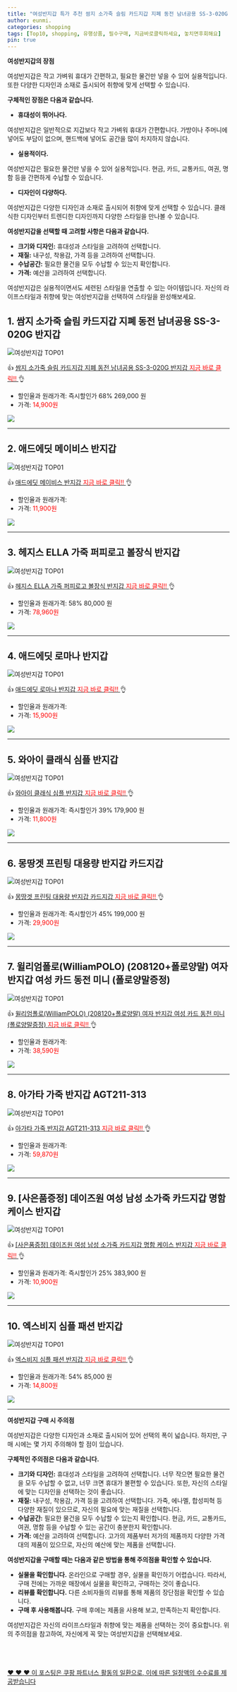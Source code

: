 ```yaml
---
title: "여성반지갑 특가 추천 쌈지 소가죽 슬림 카드지갑 지폐 동전 남녀공용 SS-3-020G 반지갑 비교 장점"
author: eunmi.
categories: shopping
tags: [Top10, shopping, 유행상품, 필수구매, 지금바로클릭하세요, 놓치면후회해요]
pin: true
---
```

**여성반지갑의 장점**

여성반지갑은 작고 가벼워 휴대가 간편하고, 필요한 물건만 넣을 수 있어 실용적입니다. 또한 다양한 디자인과 소재로 출시되어 취향에 맞게 선택할 수 있습니다.

**구체적인 장점은 다음과 같습니다.**

* **휴대성이 뛰어나다.**

여성반지갑은 일반적으로 지갑보다 작고 가벼워 휴대가 간편합니다. 가방이나 주머니에 넣어도 부담이 없으며, 핸드백에 넣어도 공간을 많이 차지하지 않습니다.

* **실용적이다.**

여성반지갑은 필요한 물건만 넣을 수 있어 실용적입니다. 현금, 카드, 교통카드, 여권, 명함 등을 간편하게 수납할 수 있습니다.

* **디자인이 다양하다.**

여성반지갑은 다양한 디자인과 소재로 출시되어 취향에 맞게 선택할 수 있습니다. 클래식한 디자인부터 트렌디한 디자인까지 다양한 스타일을 만나볼 수 있습니다.

**여성반지갑을 선택할 때 고려할 사항은 다음과 같습니다.**

* **크기와 디자인:** 휴대성과 스타일을 고려하여 선택합니다.
* **재질:** 내구성, 착용감, 가격 등을 고려하여 선택합니다.
* **수납공간:** 필요한 물건을 모두 수납할 수 있는지 확인합니다.
* **가격:** 예산을 고려하여 선택합니다.

여성반지갑은 실용적이면서도 세련된 스타일을 연출할 수 있는 아이템입니다. 자신의 라이프스타일과 취향에 맞는 여성반지갑을 선택하여 스타일을 완성해보세요.

   

## 1. 쌈지 소가죽 슬림 카드지갑 지폐 동전 남녀공용 SS-3-020G 반지갑

![여성반지갑 TOP01](https://thumbnail6.coupangcdn.com/thumbnails/remote/230x230ex/image/vendor_inventory/images/2018/08/29/13/1/efbe8e6c-8584-4683-8d86-73314dc4b404.jpg)


👍 [쌈지 소가죽 슬림 카드지갑 지폐 동전 남녀공용 SS-3-020G 반지갑 <font color=red> 지금 바로 클릭!! </font> ](https://link.coupang.com/re/AFFSDP?lptag=AF3617701&subid=GithubCoopas&pageKey=94622191&traceid=V0-153&itemId=292694634&vendorItemId=3915283896) 👌 


- 할인율과 원래가격: 즉시할인가 68%  269,000   원
- 가격: <span style='color:red'>14,900원</span>

[![](/discount_price.png)](https://link.coupang.com/re/AFFSDP?lptag=AF3617701&subid=GithubCoopas&pageKey=94622191&traceid=V0-153&itemId=292694634&vendorItemId=3915283896)

---


   

## 2. 애드에딧 메이비스 반지갑

![여성반지갑 TOP01](https://thumbnail7.coupangcdn.com/thumbnails/remote/230x230ex/image/retail/images/3993257142051445-5d607b2f-0335-4c77-bb2f-bc1a6a376cc9.jpg)


👍 [애드에딧 메이비스 반지갑 <font color=red> 지금 바로 클릭!! </font> ](https://link.coupang.com/re/AFFSDP?lptag=AF3617701&subid=GithubCoopas&pageKey=269873677&traceid=V0-153&itemId=847444399&vendorItemId=5390041034) 👌 


- 할인율과 원래가격: 
- 가격: <span style='color:red'>11,900원</span>

[![](/discount_price.png)](https://link.coupang.com/re/AFFSDP?lptag=AF3617701&subid=GithubCoopas&pageKey=269873677&traceid=V0-153&itemId=847444399&vendorItemId=5390041034)

---


   

## 3. 헤지스 ELLA 가죽 퍼피로고 볼장식 반지갑

![여성반지갑 TOP01](https://thumbnail10.coupangcdn.com/thumbnails/remote/230x230ex/image/retail/images/2022/02/16/9/5/4b68abe7-c465-44e1-b68f-0c5e1fa2bd09.jpg)


👍 [헤지스 ELLA 가죽 퍼피로고 볼장식 반지갑 <font color=red> 지금 바로 클릭!! </font> ](https://link.coupang.com/re/AFFSDP?lptag=AF3617701&subid=GithubCoopas&pageKey=6343961132&traceid=V0-153&itemId=13321388980&vendorItemId=80577488007) 👌 


- 할인율과 원래가격: 58%  80,000   원
- 가격: <span style='color:red'>78,960원</span>

[![](/discount_price.png)](https://link.coupang.com/re/AFFSDP?lptag=AF3617701&subid=GithubCoopas&pageKey=6343961132&traceid=V0-153&itemId=13321388980&vendorItemId=80577488007)

---


   

## 4. 애드에딧 로마나 반지갑

![여성반지갑 TOP01](https://thumbnail7.coupangcdn.com/thumbnails/remote/230x230ex/image/retail/images/915271030223663-258a1ba8-9f53-4232-9014-984afa1d0f8e.jpg)


👍 [애드에딧 로마나 반지갑 <font color=red> 지금 바로 클릭!! </font> ](https://link.coupang.com/re/AFFSDP?lptag=AF3617701&subid=GithubCoopas&pageKey=1063892847&traceid=V0-153&itemId=2009798210&vendorItemId=70009657511) 👌 


- 할인율과 원래가격: 
- 가격: <span style='color:red'>15,900원</span>

[![](/discount_price.png)](https://link.coupang.com/re/AFFSDP?lptag=AF3617701&subid=GithubCoopas&pageKey=1063892847&traceid=V0-153&itemId=2009798210&vendorItemId=70009657511)

---


   

## 5. 와아이 클래식 심플 반지갑

![여성반지갑 TOP01](https://thumbnail9.coupangcdn.com/thumbnails/remote/230x230ex/image/vendor_inventory/059c/ec3a6e09652a208103541fc3896dbb7eac9df451f4a2812287dc1cfb8c9a.jpg)


👍 [와아이 클래식 심플 반지갑 <font color=red> 지금 바로 클릭!! </font> ](https://link.coupang.com/re/AFFSDP?lptag=AF3617701&subid=GithubCoopas&pageKey=7624059392&traceid=V0-153&itemId=20219732986&vendorItemId=87309252544) 👌 


- 할인율과 원래가격: 즉시할인가 39%  179,900   원
- 가격: <span style='color:red'>11,800원</span>

[![](/discount_price.png)](https://link.coupang.com/re/AFFSDP?lptag=AF3617701&subid=GithubCoopas&pageKey=7624059392&traceid=V0-153&itemId=20219732986&vendorItemId=87309252544)

---


   

## 6. 몽땅겟 프린팅 대용량 반지갑 카드지갑

![여성반지갑 TOP01](https://thumbnail8.coupangcdn.com/thumbnails/remote/230x230ex/image/vendor_inventory/41aa/e9ce17669da70e4f10a670d37931b1778e5a217c1eeb2f213841ac640175.jpg)


👍 [몽땅겟 프린팅 대용량 반지갑 카드지갑 <font color=red> 지금 바로 클릭!! </font> ](https://link.coupang.com/re/AFFSDP?lptag=AF3617701&subid=GithubCoopas&pageKey=7193023335&traceid=V0-153&itemId=18165560067&vendorItemId=85391727669) 👌 


- 할인율과 원래가격: 즉시할인가 45%  199,000   원
- 가격: <span style='color:red'>29,900원</span>

[![](/discount_price.png)](https://link.coupang.com/re/AFFSDP?lptag=AF3617701&subid=GithubCoopas&pageKey=7193023335&traceid=V0-153&itemId=18165560067&vendorItemId=85391727669)

---


   

## 7. 윌리엄폴로(WilliamPOLO) (208120+폴로양말) 여자 반지갑 여성 카드 동전 미니 (폴로양말증정)

![여성반지갑 TOP01](https://thumbnail7.coupangcdn.com/thumbnails/remote/230x230ex/image/vendor_inventory/9a70/2244dd785e20317b93094cc44a2a7f959660b578854ed6516df495084c0f.jpg)


👍 [윌리엄폴로(WilliamPOLO) (208120+폴로양말) 여자 반지갑 여성 카드 동전 미니 (폴로양말증정) <font color=red> 지금 바로 클릭!! </font> ](https://link.coupang.com/re/AFFSDP?lptag=AF3617701&subid=GithubCoopas&pageKey=6279711435&traceid=V0-153&itemId=12888352464&vendorItemId=81820294246) 👌 


- 할인율과 원래가격: 
- 가격: <span style='color:red'>38,590원</span>

[![](/discount_price.png)](https://link.coupang.com/re/AFFSDP?lptag=AF3617701&subid=GithubCoopas&pageKey=6279711435&traceid=V0-153&itemId=12888352464&vendorItemId=81820294246)

---


   

## 8. 아가타 가죽 반지갑 AGT211-313

![여성반지갑 TOP01](https://thumbnail9.coupangcdn.com/thumbnails/remote/230x230ex/image/retail/images/2023/04/25/14/0/255ce8c0-8389-4ef6-a2a6-c989a993b65e.jpg)


👍 [아가타 가죽 반지갑 AGT211-313 <font color=red> 지금 바로 클릭!! </font> ](https://link.coupang.com/re/AFFSDP?lptag=AF3617701&subid=GithubCoopas&pageKey=5272678629&traceid=V0-153&itemId=7519575568&vendorItemId=85777883043) 👌 


- 할인율과 원래가격: 
- 가격: <span style='color:red'>59,870원</span>

[![](/discount_price.png)](https://link.coupang.com/re/AFFSDP?lptag=AF3617701&subid=GithubCoopas&pageKey=5272678629&traceid=V0-153&itemId=7519575568&vendorItemId=85777883043)

---


   

## 9. [사은품증정] 데이즈원 여성 남성 소가죽 카드지갑 명함 케이스 반지갑

![여성반지갑 TOP01](https://thumbnail7.coupangcdn.com/thumbnails/remote/230x230ex/image/vendor_inventory/4fea/a9ea961612a733893b3c640f5457f3fc3099e9e743e070410656870fbfd2.jpg)


👍 [[사은품증정] 데이즈원 여성 남성 소가죽 카드지갑 명함 케이스 반지갑 <font color=red> 지금 바로 클릭!! </font> ](https://link.coupang.com/re/AFFSDP?lptag=AF3617701&subid=GithubCoopas&pageKey=1456394301&traceid=V0-153&itemId=2506370500&vendorItemId=70499452526) 👌 


- 할인율과 원래가격: 즉시할인가 25%  383,900   원
- 가격: <span style='color:red'>10,900원</span>

[![](/discount_price.png)](https://link.coupang.com/re/AFFSDP?lptag=AF3617701&subid=GithubCoopas&pageKey=1456394301&traceid=V0-153&itemId=2506370500&vendorItemId=70499452526)

---


   

## 10. 엑스비지 심플 패션 반지갑

![여성반지갑 TOP01](https://thumbnail9.coupangcdn.com/thumbnails/remote/230x230ex/image/vendor_inventory/4d0c/72eacc503fa01252ed7f3ff89f9294b4b97833ed521bff3a9d904a41b620.JPG)


👍 [엑스비지 심플 패션 반지갑 <font color=red> 지금 바로 클릭!! </font> ](https://link.coupang.com/re/AFFSDP?lptag=AF3617701&subid=GithubCoopas&pageKey=6923057918&traceid=V0-153&itemId=16724950603&vendorItemId=83907254848) 👌 


- 할인율과 원래가격: 54%  85,000   원
- 가격: <span style='color:red'>14,800원</span>

[![](/discount_price.png)](https://link.coupang.com/re/AFFSDP?lptag=AF3617701&subid=GithubCoopas&pageKey=6923057918&traceid=V0-153&itemId=16724950603&vendorItemId=83907254848)

---
**여성반지갑 구매 시 주의점**

여성반지갑은 다양한 디자인과 소재로 출시되어 있어 선택의 폭이 넓습니다. 하지만, 구매 시에는 몇 가지 주의해야 할 점이 있습니다.

**구체적인 주의점은 다음과 같습니다.**

* **크기와 디자인:** 휴대성과 스타일을 고려하여 선택합니다. 너무 작으면 필요한 물건을 모두 수납할 수 없고, 너무 크면 휴대가 불편할 수 있습니다. 또한, 자신의 스타일에 맞는 디자인을 선택하는 것이 좋습니다.
* **재질:** 내구성, 착용감, 가격 등을 고려하여 선택합니다. 가죽, 에나멜, 합성피혁 등 다양한 재질이 있으므로, 자신의 필요에 맞는 재질을 선택합니다.
* **수납공간:** 필요한 물건을 모두 수납할 수 있는지 확인합니다. 현금, 카드, 교통카드, 여권, 명함 등을 수납할 수 있는 공간이 충분한지 확인합니다.
* **가격:** 예산을 고려하여 선택합니다. 고가의 제품부터 저가의 제품까지 다양한 가격대의 제품이 있으므로, 자신의 예산에 맞는 제품을 선택합니다.

**여성반지갑을 구매할 때는 다음과 같은 방법을 통해 주의점을 확인할 수 있습니다.**

* **실물을 확인합니다.** 온라인으로 구매할 경우, 실물을 확인하기 어렵습니다. 따라서, 구매 전에는 가까운 매장에서 실물을 확인하고, 구매하는 것이 좋습니다.
* **리뷰를 확인합니다.** 다른 소비자들의 리뷰를 통해 제품의 장단점을 확인할 수 있습니다.
* **구매 후 사용해봅니다.** 구매 후에는 제품을 사용해 보고, 만족하는지 확인합니다.

여성반지갑은 자신의 라이프스타일과 취향에 맞는 제품을 선택하는 것이 중요합니다. 위의 주의점을 참고하여, 자신에게 꼭 맞는 여성반지갑을 선택해보세요.<br><br><br><br><br> [ ❤ ❤ ❤ 이 포스팅은 쿠팡 파트너스 활동의 일환으로, 이에 따른 일정액의 수수료를 제공받습니다](https://link.coupang.com/a/bcEFyh)